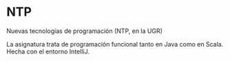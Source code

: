 # NTP
Nuevas tecnologías de programación (NTP, en la UGR)

La asignatura trata de programación funcional tanto en Java como en Scala. 
Hecha con el entorno IntelliJ.
